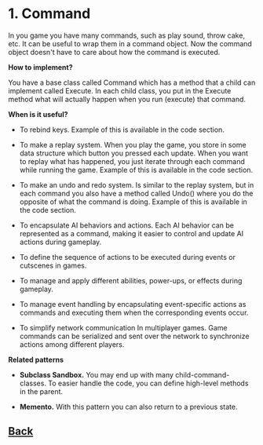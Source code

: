 # 1. Command

In you game you have many commands, such as play sound, throw cake, etc. It can be useful to wrap them in a command object. Now the command object doesn't have to care about how the command is executed. 

**How to implement?**

You have a base class called Command which has a method that a child can implement called Execute. In each child class, you put in the Execute method what will actually happen when you run (execute) that command.  

**When is it useful?**

- To rebind keys. Example of this is available in the code section. 

- To make a replay system. When you play the game, you store in some data structure which button you pressed each update. When you want to replay what has happened, you just iterate through each command while running the game. Example of this is available in the code section. 

- To make an undo and redo system. Is similar to the replay system, but in each command you also have a method called Undo() where you do the opposite of what the command is doing. Example of this is available in the code section.

- To encapsulate AI behaviors and actions. Each AI behavior can be represented as a command, making it easier to control and update AI actions during gameplay.

- To define the sequence of actions to be executed during events or cutscenes in games.

- To manage and apply different abilities, power-ups, or effects during gameplay.

- To manage event handling by encapsulating event-specific actions as commands and executing them when the corresponding events occur.

- To simplify network communication In multiplayer games. Game commands can be serialized and sent over the network to synchronize actions among different players.

**Related patterns**

- **Subclass Sandbox.** You may end up with many child-command-classes. To easier handle the code, you can define high-level methods in the parent.

- **Memento.** With this pattern you can also return to a previous state.


## [Back](../)